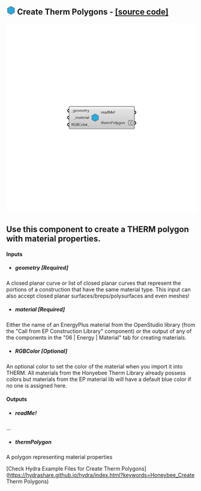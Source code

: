 ## ![](../../images/icons/Create_Therm_Polygons.png) Create Therm Polygons - [[source code]](https://github.com/ladybug-tools/honeybee-legacy/tree/master/src/Honeybee_Create%20Therm%20Polygons.py)

![](../../images/components/Create_Therm_Polygons.png)

Use this component to create a THERM polygon with material properties.
 -
 

#### Inputs
* ##### geometry [Required]
A closed planar curve or list of closed planar curves that represent the portions of a construction that have the same material type.  This input can also accept closed planar surfaces/breps/polysurfaces and even meshes!
* ##### material [Required]
Either the name of an EnergyPlus material from the OpenStudio library (from the "Call from EP Construction Library" component) or the output of any of the components in the "06 | Energy | Material" tab for creating materials.
* ##### RGBColor [Optional]
An optional color to set the color of the material when you import it into THERM.  All materials from the Honyebee Therm Library already possess colors but materials from the EP material lib will have a default blue color if no one is assigned here.

#### Outputs
* ##### readMe!
...
* ##### thermPolygon
A polygon representing material properties


[Check Hydra Example Files for Create Therm Polygons](https://hydrashare.github.io/hydra/index.html?keywords=Honeybee_Create Therm Polygons)